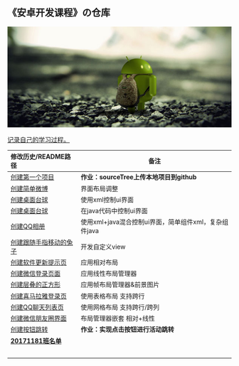 ## 《安卓开发课程》の仓库


![9_110830212840_1](img/9_110830212840_1.jpg)

<u>记录自己的学习过程。</u>

| 修改历史/README路径                                       | 备注                                                  |
| :-------------------------------------------------------- | ----------------------------------------------------- |
| [创建第一个项目](Helloworld/README.md)                    | **作业：sourceTree上传本地项目到github**              |
| [创建简单微博](Helloworld/weibo/README.md)                | 界面布局调整                                          |
| [创建桌面台球](Helloworld/xmlLayout/README.md)            | 使用xml控制ui界面                                     |
| [创建桌面台球](Helloworld/javalayout/README.md)           | 在java代码中控制ui界面                                |
| [创建QQ相册](Helloworld/xmljavalayout/README.md)          | 使用xml+java混合控制ui界面，简单组件xml，复杂组件java |
| [创建跟随手指移动的兔子](Helloworld/myview/README.md)     | 开发自定义view                                        |
| [创建软件更新提示页](Helloworld/softwareUpdate/README.md) | 应用相对布局                                          |
| [创建微信登录页面](Helloworld/loginweixin/README.md)      | 应用线性布局管理器                                    |
| [创建层叠的正方形](Helloworld/frameLayout/README.md)      | 应用帧布局管理器&前景图片                             |
| [创建喜马拉雅登录页](Helloworld/ximalaya/README.md)       | 使用表格布局 支持跨行                                 |
| [创建QQ聊天列表页](Helloworld/qqlist/README.md)           | 使用网格布局 支持跨行/跨列                            |
| [创建微信朋友圈界面](Helloworld/friend/README.md)         | 布局管理器嵌套 相对+线性                              |
| [创建按钮跳转](Helloworld/hello1/README.md)               | **作业：实现点击按钮进行活动跳转**                    |
| [**20171181班名单**](Helloworld/20171181班名单.md)        |                                                       |
|                                                           |                                                       |
|                                                           |                                                       |
|                                                           |                                                       |
|                                                           |                                                       |
|                                                           |                                                       |



